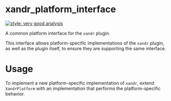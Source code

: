 # xandr_platform_interface

[![style: very good analysis][very_good_analysis_badge]][very_good_analysis_link]

A common platform interface for the `xandr` plugin.

This interface allows platform-specific implementations of the `xandr` plugin, as well as the plugin itself, to ensure they are supporting the same interface.

# Usage

To implement a new platform-specific implementation of `xandr`, extend `XandrPlatform` with an implementation that performs the platform-specific behavior.

[very_good_analysis_badge]: https://img.shields.io/badge/style-very_good_analysis-B22C89.svg
[very_good_analysis_link]: https://pub.dev/packages/very_good_analysis